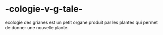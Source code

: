 # -cologie-v-g-tale-
ecologie des grianes  est un petit organe produit par les plantes qui permet de donner une nouvelle plante.
